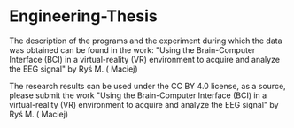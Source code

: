 # Engineering-Thesis


The description of the programs and the experiment during which the data was obtained can be found in the work: "Using the Brain-Computer Interface (BCI) in a virtual-reality (VR) environment to acquire and analyze the EEG signal" by Ryś M. ( Maciej)

The research results can be used under the CC BY 4.0 license, as a source, please submit the work "Using the Brain-Computer Interface (BCI) in a virtual-reality (VR) environment to acquire and analyze the EEG signal" by Ryś M. ( Maciej)


